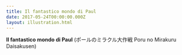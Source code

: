 ```yaml
---
title: Il fantastico mondo di Paul
date: 2017-05-24T00:00:00.000Z
layout: illustration.html
---
```


**Il fantastico mondo di Paul** (ポールのミラクル大作戦 Poru no Mirakuru Daisakusen)
